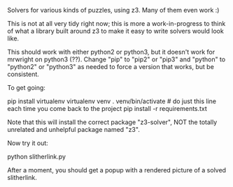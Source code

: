Solvers for various kinds of puzzles, using z3. Many of them even work :)

This is not at all very tidy right now; this is more a work-in-progress to
think of what a library built around z3 to make it easy to write solvers
would look like.

This should work with either python2 or python3, but it doesn't work for
  mrwright on python3 (??). Change "pip" to "pip2" or "pip3" and "python" to
  "python2" or "python3" as needed to force a version that works, but be
  consistent.

To get going:

pip install virtualenv
virtualenv venv
. venv/bin/activate  # do just this line each time you come back to the project
pip install -r requirements.txt

Note that this will install the correct package "z3-solver", NOT the totally
  unrelated and unhelpful package named "z3".

Now try it out:

python slitherlink.py

After a moment, you should get a popup with a rendered picture of a solved
  slitherlink.
